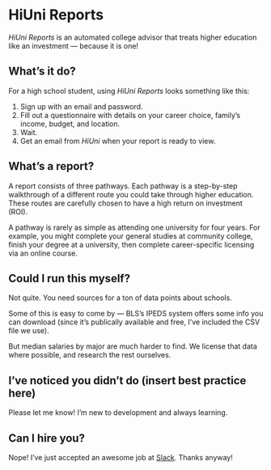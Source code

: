 # HiUni Reports

*HiUni Reports* is an automated college advisor that treats higher education like an investment — because it is one!

## What’s it do?

For a high school student, using *HiUni Reports* looks something like this:

1. Sign up with an email and password.
2. Fill out a questionnaire with details on your career choice, family’s income, budget, and location.
3. Wait.
4. Get an email from *HiUni* when your report is ready to view.

## What’s a report?

A report consists of three pathways. Each pathway is a step-by-step walkthrough of a different route you could take through higher education. These routes are carefully chosen to have a high return on investment (ROI).

A pathway is rarely as simple as attending one university for four years. For example, you might complete your general studies at community college, finish your degree at a university, then complete career-specific licensing via an online course.

## Could I run this myself?

Not quite. You need sources for a ton of data points about schools.

Some of this is easy to come by — BLS’s IPEDS system offers some info you can download (since it’s publically available and free, I’ve included the CSV file we use). 

But median salaries by major are much harder to find. We license that data where possible, and research the rest ourselves.

## I’ve noticed you didn’t do (insert best practice here)

Please let me know! I’m new to development and always learning.

## Can I hire you?

Nope! I’ve just accepted an awesome job at [Slack](http://www.slack.com). Thanks anyway!